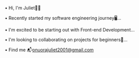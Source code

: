 • Hi, I'm Juliet🧑‍💻

• Recently started my software engineering journey🖥️...

• I'm excited to be starting out with Front-end Development...

• I'm looking to collaborating on projects for beginners🤝...

• Find me 📬onuorajuliet2001@gmail.com
